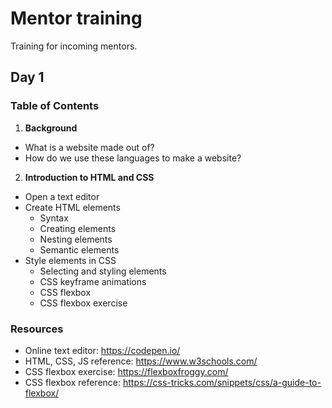 # Mentor training

Training for incoming mentors.

## Day 1
### Table of Contents
1. **Background**
  * What is a website made out of?
  * How do we use these languages to make a website?
2. **Introduction to HTML and CSS**
  * Open a text editor
  * Create HTML elements
    * Syntax
    * Creating elements
    * Nesting elements
    * Semantic elements
  * Style elements in CSS
    * Selecting and styling elements
    * CSS keyframe animations
    * CSS flexbox
    * CSS flexbox exercise

### Resources
- Online text editor: https://codepen.io/
- HTML, CSS, JS reference: https://www.w3schools.com/
- CSS flexbox exercise: https://flexboxfroggy.com/
- CSS flexbox reference: https://css-tricks.com/snippets/css/a-guide-to-flexbox/
